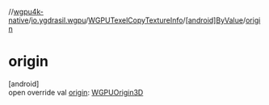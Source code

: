 //[wgpu4k-native](../../../../index.md)/[io.ygdrasil.wgpu](../../index.md)/[WGPUTexelCopyTextureInfo](../index.md)/[[android]ByValue](index.md)/[origin](origin.md)

# origin

[android]\
open override val [origin](origin.md): [WGPUOrigin3D](../../-w-g-p-u-origin3-d/index.md)
